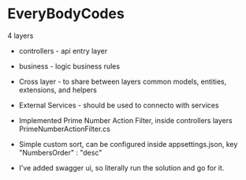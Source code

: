 # EveryBodyCodes

4 layers
  - controllers - api entry layer
  - business - logic business rules  
  - Cross layer - to share between layers common models, entities, extensions, and helpers
  - External Services - should be used to connecto with services
  
  
 - Implemented Prime Number Action Filter, inside controllers layers PrimeNumberActionFilter.cs
 - Simple custom sort, can be configured inside appsettings.json, key "NumbersOrder" :  "desc"
 
 - I've added swagger ui, so literally run the solution and go for it.
 
 
